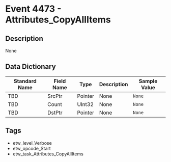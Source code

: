 # Event 4473 - Attributes_CopyAllItems

## Description
None

## Data Dictionary
|Standard Name|Field Name|Type|Description|Sample Value|
|---|---|---|---|---|
|TBD|SrcPtr|Pointer|None|`None`|
|TBD|Count|UInt32|None|`None`|
|TBD|DstPtr|Pointer|None|`None`|

## Tags
* etw_level_Verbose
* etw_opcode_Start
* etw_task_Attributes_CopyAllItems